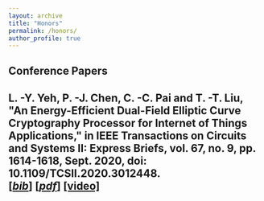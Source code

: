```yaml
---
layout: archive
title: "Honors"
permalink: /honors/
author_profile: true
---
```


## Conference Papers
L. -Y. Yeh, **P. -J. Chen**, C. -C. Pai and T. -T. Liu, "An Energy-Efficient Dual-Field Elliptic Curve Cryptography Processor for Internet of Things Applications," in IEEE Transactions on Circuits and Systems II: Express Briefs, vol. 67, no. 9, pp. 1614-1618, Sept. 2020, doi: 10.1109/TCSII.2020.3012448.  
[[*bib*]](https://pojenchen.github.io/bibs/ECC.bib) [[*pdf*]](https://pojenchen.github.io/files/ECC.pdf) [[video]](https://youtu.be/-xy94LTkNm0)
---
